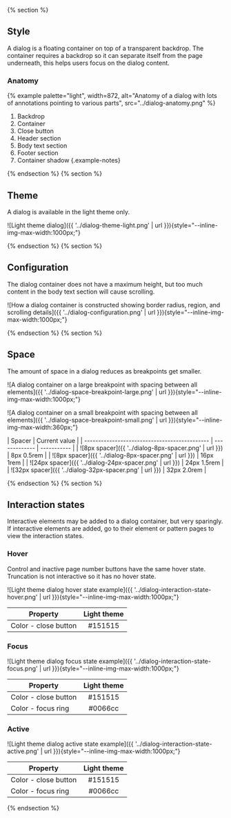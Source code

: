{% section %}

## Style

A dialog is a floating container on top of a transparent backdrop. The container requires a backdrop so it can separate itself from the page underneath, this helps users focus on the dialog content.

### Anatomy

{% example palette="light",
           width=872,
           alt="Anatomy of a dialog with lots of annotations pointing to various parts",
           src="../dialog-anatomy.png" %}

1. Backdrop
2. Container
3. Close button
4. Header section
5. Body text section
6. Footer section
7. Container shadow
   {.example-notes}

{% endsection %}
{% section %}

## Theme

A dialog is available in the light theme only.

![Light theme dialog]({{ '../dialog-theme-light.png' | url }}){style="--inline-img-max-width:1000px;"}

{% endsection %}
{% section %}

## Configuration

The dialog container does not have a maximum height, but too much content in the body text section will cause scrolling.

![How a dialog container is constructed showing border radius, region, and scrolling details]({{ '../dialog-configuration.png' | url }}){style="--inline-img-max-width:1000px;"}

{% endsection %}
{% section %}

## Space

The amount of space in a dialog reduces as breakpoints get smaller.

![A dialog container on a large breakpoint with spacing between all elements]({{ '../dialog-space-breakpoint-large.png' | url }}){style="--inline-img-max-width:1000px;"}

![A dialog container on a small breakpoint with spacing between all elements]({{ '../dialog-space-breakpoint-small.png' | url }}){style="--inline-img-max-width:360px;"}

| Spacer                                        | Current value |
| --------------------------------------------- | ------------- | ----------- |
| ![8px spacer]({{ '../dialog-8px-spacer.png'   | url }})       | 8px 0.5rem  |
| ![8px spacer]({{ '../dialog-8px-spacer.png'   | url }})       | 16px 1rem   |
| ![24px spacer]({{ '../dialog-24px-spacer.png' | url }})       | 24px 1.5rem |
| ![32px spacer]({{ '../dialog-32px-spacer.png' | url }})       | 32px 2.0rem |

{% endsection %}
{% section %}

## Interaction states

Interactive elements may be added to a dialog container, but very sparingly. If interactive elements are added, go to their element or pattern pages to view the interaction states.

### Hover

Control and inactive page number buttons have the same hover state. Truncation is not interactive so it has no hover state.

![Light theme dialog hover state example]({{ '../dialog-interaction-state-hover.png' | url }}){style="--inline-img-max-width:1000px;"}

| Property             | Light theme |
| -------------------- | :---------: |
| Color - close button |   #151515   |

### Focus

![Light theme dialog focus state example]({{ '../dialog-interaction-state-focus.png' | url }}){style="--inline-img-max-width:1000px;"}

| Property             | Light theme |
| -------------------- | :---------: |
| Color - close button |   #151515   |
| Color - focus ring   |   #0066cc   |

### Active

![Light theme dialog active state example]({{ '../dialog-interaction-state-active.png' | url }}){style="--inline-img-max-width:1000px;"}

| Property             | Light theme |
| -------------------- | :---------: |
| Color - close button |   #151515   |
| Color - focus ring   |   #0066cc   |

{% endsection %}
